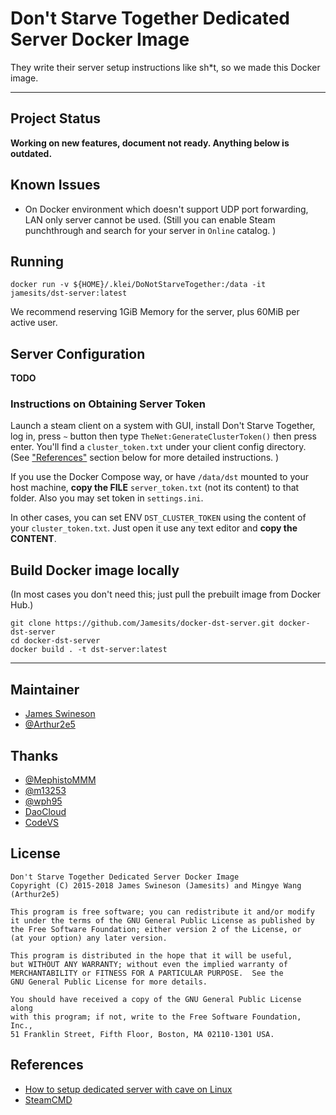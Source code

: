 # Don't Starve Together Dedicated Server Docker Image

They write their server setup instructions like sh*t, so we made this Docker image.

----------

## Project Status

**Working on new features, document not ready. Anything below is outdated.**

## Known Issues

 * On Docker environment which doesn't support UDP port forwarding, LAN only server cannot be used. (Still you can enable Steam punchthrough and search for your server in `Online` catalog. )

## Running

```shell
docker run -v ${HOME}/.klei/DoNotStarveTogether:/data -it jamesits/dst-server:latest
```

We recommend reserving 1GiB Memory for the server, plus 60MiB per active user.
 
## Server Configuration

**TODO**

### Instructions on Obtaining Server Token

Launch a steam client on a system with GUI, install Don't Starve Together, log in, press `~` button then type `TheNet:GenerateClusterToken()` then press enter. You'll find a `cluster_token.txt` under your client config directory. (See ["References"](#references) section below for more detailed instructions. )

If you use the Docker Compose way, or have `/data/dst` mounted to your host machine, **copy the FILE** `server_token.txt` (not its content) to that folder. Also you may set token in `settings.ini`.

In other cases, you can set ENV `DST_CLUSTER_TOKEN` using the content of your `cluster_token.txt`. Just open it use any text editor and **copy the CONTENT**.

## Build Docker image locally

(In most cases you don't need this; just pull the prebuilt image from Docker Hub.)

```shell
git clone https://github.com/Jamesits/docker-dst-server.git docker-dst-server
cd docker-dst-server
docker build . -t dst-server:latest
```

----------

## Maintainer

 * [James Swineson](https://swineson.me)
 * [@Arthur2e5](https://github.com/Arthur2e5)
 
## Thanks

 * [@MephistoMMM](https://github.com/MephistoMMM)
 * [@m13253](https://github.com/m13253)
 * [@wph95](https://github.com/wph95)
 * [DaoCloud](https://daocloud.io)
 * [CodeVS](http://codevs.cn/)
 
## License

    Don't Starve Together Dedicated Server Docker Image
    Copyright (C) 2015-2018 James Swineson (Jamesits) and Mingye Wang (Arthur2e5)

    This program is free software; you can redistribute it and/or modify
    it under the terms of the GNU General Public License as published by
    the Free Software Foundation; either version 2 of the License, or
    (at your option) any later version.

    This program is distributed in the hope that it will be useful,
    but WITHOUT ANY WARRANTY; without even the implied warranty of
    MERCHANTABILITY or FITNESS FOR A PARTICULAR PURPOSE.  See the
    GNU General Public License for more details.

    You should have received a copy of the GNU General Public License along
    with this program; if not, write to the Free Software Foundation, Inc.,
    51 Franklin Street, Fifth Floor, Boston, MA 02110-1301 USA.

## References

 * [How to setup dedicated server with cave on Linux](https://steamcommunity.com/sharedfiles/filedetails/?id=590565473)
 * [SteamCMD](https://developer.valvesoftware.com/wiki/SteamCMD)
